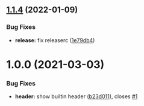 ## [1.1.4](https://github.com/DanielHabenicht/MMM-json/compare/v1.1.3...v1.1.4) (2022-01-09)


### Bug Fixes

* **release:** fix releaserc ([1e79db4](https://github.com/DanielHabenicht/MMM-json/commit/1e79db40581f5cee33f1902443e62419a948510e))

# 1.0.0 (2021-03-03)


### Bug Fixes

* **header:** show builtin header ([b23d011](https://github.com/DanielHabenicht/MMM-json/commit/b23d011914edfcd43d472f8377b79b38283c353c)), closes [#1](https://github.com/DanielHabenicht/MMM-json/issues/1)
